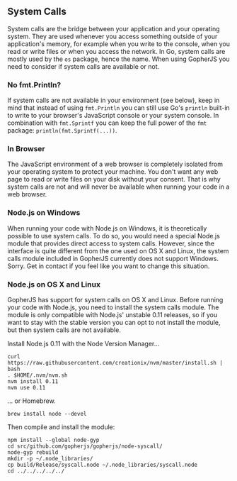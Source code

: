 System Calls
------------

System calls are the bridge between your application and your operating system. They are used whenever you access something outside of your application's memory, for example when you write to the console, when you read or write files or when you access the network. In Go, system calls are mostly used by the `os` package, hence the name. When using GopherJS you need to consider if system calls are available or not.

### No fmt.Println?

If system calls are not available in your environment (see below), keep in mind that instead of using `fmt.Println` you can still use Go's `println` built-in to write to your browser's JavaScript console or your system console. In combination with `fmt.Sprintf` you can keep the full power of the `fmt` package: `println(fmt.Sprintf(...))`.

### In Browser

The JavaScript environment of a web browser is completely isolated from your operating system to protect your machine. You don't want any web page to read or write files on your disk without your consent. That is why system calls are not and will never be available when running your code in a web browser.

### Node.js on Windows

When running your code with Node.js on Windows, it is theoretically possible to use system calls. To do so, you would need a special Node.js module that provides direct access to system calls. However, since the interface is quite different from the one used on OS X and Linux, the system calls module included in GopherJS currently does not support Windows. Sorry. Get in contact if you feel like you want to change this situation.

### Node.js on OS X and Linux

GopherJS has support for system calls on OS X and Linux. Before running your code with Node.js, you need to install the system calls module. The module is only compatible with Node.js' unstable 0.11 releases, so if you want to stay with the stable version you can opt to not install the module, but then system calls are not available.

Install Node.js 0.11 with the Node Version Manager...
```
curl https://raw.githubusercontent.com/creationix/nvm/master/install.sh | bash
. $HOME/.nvm/nvm.sh
nvm install 0.11
nvm use 0.11
```
... or Homebrew.
```
brew install node --devel
```
Then compile and install the module:
```
npm install --global node-gyp
cd src/github.com/gopherjs/gopherjs/node-syscall/
node-gyp rebuild
mkdir -p ~/.node_libraries/
cp build/Release/syscall.node ~/.node_libraries/syscall.node
cd ../../../../../
```
